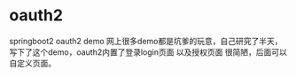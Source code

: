 # oauth2
springboot2 oauth2 demo
网上很多demo都是坑爹的玩意，自己研究了半天，写下了这个demo，oauth2内置了登录login页面 以及授权页面 很简陋，后面可以自定义页面。
